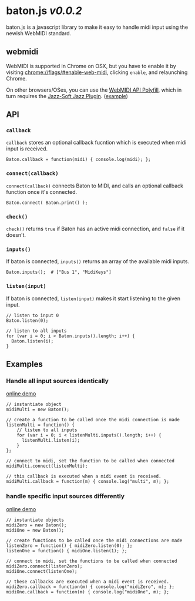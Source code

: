# baton.js *v0.0.2*

baton.js is a javascript library to make it easy to handle midi input using the newish WebMIDI standard.


## webmidi

WebMIDI is supported in Chrome on OSX, but you have to enable it by visiting [chrome://flags/#enable-web-midi](chrome://flags/#enable-web-midi), clicking `enable`, and relaunching Chrome.

On other browsers/OSes, you can use the [WebMIDI API Polyfill](https://github.com/cwilso/WebMIDIAPIShim), which in turn requires the [Jazz-Soft Jazz Plugin](http://jazz-soft.net/). ([example](http://baton.monks.co/examples/shim.html))


## API

### `callback`

`callback` stores an optional callback fucntion which is executed when midi input is received.

    Baton.callback = function(midi) { console.log(midi); };

### `connect(callback)`

`connect(callback)` connects Baton to MIDI, and calls an optional callback function once it's connected.

    Baton.connect( Baton.print() );

### `check()`

`check()` returns `true` if Baton has an active midi connection, and `false` if it doesn't.

### `inputs()`

If baton is connected, `inputs()` returns an array of the available midi inputs.

    Baton.inputs();  # ["Bus 1", "MidiKeys"]

### `listen(input)`

If baton is connected, `listen(input)` makes it start listening to the given input.

    // listen to input 0
    Baton.listen(0);

    // listen to all inputs
    for (var i = 0; i < Baton.inputs().length; i++) {
      Baton.listen(i);
    }


## Examples

### Handle all input sources identically

[online demo](http://baton.monks.co/examples/single.html)

    // instantiate object
    midiMulti = new Baton();

    // create a function to be called once the midi connection is made
    listenMulti = function() {
        // listen to all inputs
        for (var i = 0; i < listenMulti.inputs().length; i++) {
          listenMulti.listen(i);
        }
    };

    // connect to midi, set the function to be called when connected
    midiMulti.connect(listenMulti);

    // this callback is executed when a midi event is received.
    midiMulti.callback = function(m) { console.log("multi", m); };

### handle specific input sources differently

[online demo](http://baton.monks.co/examples/multi.html)

    // instantiate objects
    midiZero = new Baton();
    midiOne = new Baton();

    // create functions to be called once the midi connections are made
    listenZero = function() { midiZero.listen(0); };
    listenOne = function() { midiOne.listen(1); };

    // connect to midi, set the functions to be called when connected
    midiZero.connect(listenZero);
    midiOne.connect(listenOne);

    // these callbacks are executed when a midi event is received.
    midiZero.callback = function(m) { console.log("midiZero", m); };
    midiOne.callback = function(m) { console.log("midiOne", m); };

